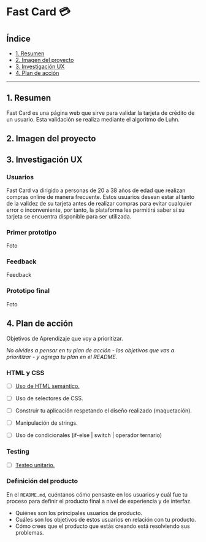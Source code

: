 # Fast Card 💳

## Índice

* [1. Resumen](#1-Resumen)
* [2. Imagen del proyecto](#2-Imagen-del-proyecto)
* [3. Investigación UX](#3-Investigación-UX)
* [4. Plan de acción](#4-Plan-de-acción)

***

## 1. Resumen
Fast Card es una página web que sirve para validar la tarjeta de crédito de un usuario. Esta validación se realiza mediante el algoritmo de Luhn.

## 2. Imagen del proyecto

## 3. Investigación UX

### Usuarios
Fast Card va dirigido a personas de 20 a 38 años de edad que realizan compras online de manera frecuente. Estos usuarios desean estar al tanto de la validez de su tarjeta antes de realizar compras para evitar cualquier error o inconveniente, por tanto, la plataforma les permitirá saber si su tarjeta se encuentra disponible para ser utilizada.

### Primer prototipo
Foto

### Feedback
Feedback

### Prototipo final
Foto

## 4. Plan de acción
Objetivos de Aprendizaje que voy a prioritizar.

_No olvides a pensar en tu plan de acción - los objetivos que vas a prioritizar - y agrega tu plan en el README._


### HTML y CSS

* [ ] [Uso de HTML semántico.](https://developer.mozilla.org/en-US/docs/Glossary/Semantics#Semantics_in_HTML)

* [ ] Uso de selectores de CSS.
* [ ] Construir tu aplicación respetando el diseño realizado (maquetación).
* [ ] Manipulación de strings.
* [ ] Uso de condicionales (if-else | switch | operador ternario)


### Testing

* [ ] [Testeo unitario.](https://jestjs.io/docs/es-ES/getting-started)


### Definición del producto

En el `README.md`, cuéntanos cómo pensaste en los usuarios y cuál fue tu proceso
para definir el producto final a nivel de experiencia y de interfaz.

* Quiénes son los principales usuarios de producto.
* Cuáles son los objetivos de estos usuarios en relación con tu producto.
* Cómo crees que el producto que estás creando está resolviendo sus problemas.
